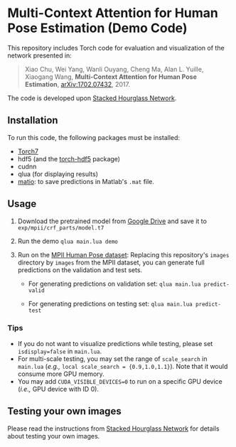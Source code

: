# Multi-Context Attention for Human Pose Estimation  (Demo Code)

This repository includes Torch code for evaluation and visualization of the network presented in:

> Xiao Chu, Wei Yang, Wanli Ouyang, Cheng Ma, Alan L. Yuille, Xiaogang Wang,
> **Multi-Context Attention for Human Pose Estimation**,
> [arXiv:1702.07432](https://arxiv.org/abs/1702.07432), 2017.

The code is developed upon [Stacked Hourglass Network](https://github.com/anewell/pose-hg-demo).

## Installation

To run this code, the following packages must be installed:

- [Torch7](https://github.com/torch/torch7)
- hdf5 (and the [torch-hdf5](https://github.com/deepmind/torch-hdf5/) package)
- cudnn
- qlua (for displaying results)
- [matio](https://github.com/soumith/matio-ffi.torch): to save predictions in Matlab's `.mat` file.

## Usage

1. Download the pretrained model from [Google Drive](https://drive.google.com/open?id=0B63t5HSgY4SQZV9vN1hnMEItYTg) and save it to `exp/mpii/crf_parts/model.t7`

2. Run the demo 
`qlua main.lua demo`

3. Run on the [MPII Human Pose dataset](http://human-pose.mpi-inf.mpg.de): 
Replacing this repository's `images` directory by `images` from the MPII dataset, you can generate full predictions on the validation and test sets.
   - For generating predictions on validation set:
   `qlua main.lua predict-valid`

   - For generating predictions on testing set:
   `qlua main.lua predict-test`



### Tips
- If you do not want to visualize predictions while testing, please set `isdisplay=false` in `main.lua`.
- For multi-scale testing, you may set the range of `scale_search` in `main.lua` (*e.g.,* `local scale_search = {0.9,1.0,1.1}`). Note that it would consume more GPU memory. 
- You may add `CUDA_VISIBLE_DEVICES=0` to run on a specific GPU device (*i.e.,* GPU device with ID 0).

## Testing your own images

Please read the instructions from [Stacked Hourglass Network](https://github.com/anewell/pose-hg-demo) for details about testing your own images. 